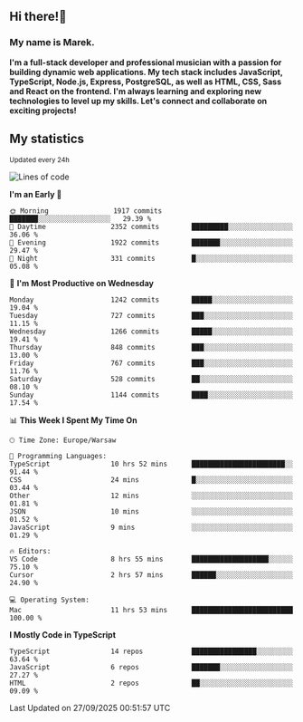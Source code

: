 ## Hi there!👋 ##
### My name is Marek. ###

**I'm a full-stack developer and professional musician with a passion for building dynamic web applications. My tech stack includes JavaScript, TypeScript, Node.js, Express, PostgreSQL, as well as HTML, CSS, Sass and React on the frontend. I'm always learning and exploring new technologies to level up my skills. Let's connect and collaborate on exciting projects!**

## My statistics ##
<sub>Updated every 24h</sub>
<!--START_SECTION:waka-->
![Lines of code](https://img.shields.io/badge/From%20Hello%20World%20I%27ve%20Written-7.1%20million%20lines%20of%20code-blue)

**I'm an Early 🐤** 

```text
🌞 Morning                1917 commits        ███████░░░░░░░░░░░░░░░░░░   29.39 % 
🌆 Daytime                2352 commits        █████████░░░░░░░░░░░░░░░░   36.06 % 
🌃 Evening                1922 commits        ███████░░░░░░░░░░░░░░░░░░   29.47 % 
🌙 Night                  331 commits         █░░░░░░░░░░░░░░░░░░░░░░░░   05.08 % 
```
📅 **I'm Most Productive on Wednesday** 

```text
Monday                   1242 commits        █████░░░░░░░░░░░░░░░░░░░░   19.04 % 
Tuesday                  727 commits         ███░░░░░░░░░░░░░░░░░░░░░░   11.15 % 
Wednesday                1266 commits        █████░░░░░░░░░░░░░░░░░░░░   19.41 % 
Thursday                 848 commits         ███░░░░░░░░░░░░░░░░░░░░░░   13.00 % 
Friday                   767 commits         ███░░░░░░░░░░░░░░░░░░░░░░   11.76 % 
Saturday                 528 commits         ██░░░░░░░░░░░░░░░░░░░░░░░   08.10 % 
Sunday                   1144 commits        ████░░░░░░░░░░░░░░░░░░░░░   17.54 % 
```


📊 **This Week I Spent My Time On** 

```text
🕑︎ Time Zone: Europe/Warsaw

💬 Programming Languages: 
TypeScript               10 hrs 52 mins      ███████████████████████░░   91.44 % 
CSS                      24 mins             █░░░░░░░░░░░░░░░░░░░░░░░░   03.44 % 
Other                    12 mins             ░░░░░░░░░░░░░░░░░░░░░░░░░   01.81 % 
JSON                     10 mins             ░░░░░░░░░░░░░░░░░░░░░░░░░   01.52 % 
JavaScript               9 mins              ░░░░░░░░░░░░░░░░░░░░░░░░░   01.29 % 

🔥 Editors: 
VS Code                  8 hrs 55 mins       ███████████████████░░░░░░   75.10 % 
Cursor                   2 hrs 57 mins       ██████░░░░░░░░░░░░░░░░░░░   24.90 % 

💻 Operating System: 
Mac                      11 hrs 53 mins      █████████████████████████   100.00 % 
```

**I Mostly Code in TypeScript** 

```text
TypeScript               14 repos            ████████████████░░░░░░░░░   63.64 % 
JavaScript               6 repos             ███████░░░░░░░░░░░░░░░░░░   27.27 % 
HTML                     2 repos             ██░░░░░░░░░░░░░░░░░░░░░░░   09.09 % 
```




 Last Updated on 27/09/2025 00:51:57 UTC
<!--END_SECTION:waka-->

<!--
**MarekSax/MarekSax** is a ✨ _special_ ✨ repository because its `README.md` (this file) appears on your GitHub profile.

Here are some ideas to get you started:

- 🔭 I’m currently working on ...
- 🌱 I’m currently learning ...
- 👯 I’m looking to collaborate on ...
- 🤔 I’m looking for help with ...
- 💬 Ask me about ...
- 📫 How to reach me: ...
- 😄 Pronouns: ...
- ⚡ Fun fact: ...
-->
